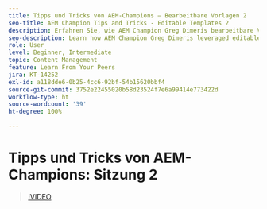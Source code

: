 ```yaml
---
title: Tipps und Tricks von AEM-Champions – Bearbeitbare Vorlagen 2
seo-title: AEM Champion Tips and Tricks - Editable Templates 2
description: Erfahren Sie, wie AEM Champion Greg Dimeris bearbeitbare Vorlagen in AEM Sites nutzt. Sehen Sie sich diese Kurztipps an und probieren Sie sie noch heute in Ihrer Instanz aus.
seo-description: Learn how AEM Champion Greg Dimeris leveraged editable templates in AEM Sites. Review these quick tips and then give them a try in your instance today.
role: User
level: Beginner, Intermediate
topic: Content Management
feature: Learn From Your Peers
jira: KT-14252
exl-id: a118dde6-0b25-4cc6-92bf-54b15620bbf4
source-git-commit: 3752e22455020b58d23524f7e6a99414e773422d
workflow-type: ht
source-wordcount: '39'
ht-degree: 100%

---
```


# Tipps und Tricks von AEM-Champions: Sitzung 2

>[!VIDEO](https://video.tv.adobe.com/v/3409427?quality=12&learn=on)
